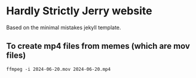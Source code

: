 # Hardly Strictly Jerry website

Based on the minimal mistakes jekyll template.

## To create mp4 files from memes (which are mov files)

```
ffmpeg -i 2024-06-20.mov 2024-06-20.mp4
```
